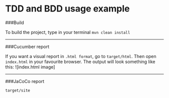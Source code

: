 # TDD and BDD usage example

###Build

To build the project, type in your terminal `mvn clean install`

___

###Cucumber report

If you want a visual report in `.html format`, go to `target/html`.
Then open `index.html` in your favourite browser.
The output will look something like this:
![index.html image]



___

###JaCoCo report

`target/site`
